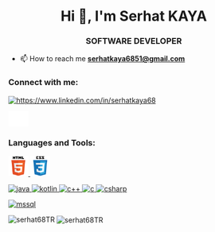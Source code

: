 <h1 align="center">Hi 👋, I'm Serhat KAYA</h1>
<h3 align="center">SOFTWARE DEVELOPER</h3>

<p align="left"> <a href="https://github.com/ryo-ma/github-profile-trophy"></a> </p>

- 📫 How to reach me **serhatkaya6851@gmail.com**

<h3 align="left">Connect with me:</h3>
<p align="left">
<a href="https://www.linkedin.com/in/serhatkaya68" target="blank"><img align="center" src="https://raw.githubusercontent.com/rahuldkjain/github-profile-readme-generator/master/src/images/icons/Social/linked-in-alt.svg" alt="https://www.linkedin.com/in/serhatkaya68" height="30" width="40" /></a>
<p align="left">
<p align="left">
<a href="https://medium.com/@serhatkaya6851" target="blank"><img align="center" src="https://github.com/Medium/medium-logos/blob/master/03_Symbol/02_White/PNG/RGB/Medium-Symbol-White-RGB%401x.png" alt="https://medium.com/@serhatkaya6851" height="30" width="40" /></a>
</p>

<h3 align="left">Languages and Tools:</h3>
<p align="left"> 
  <a href="https://www.w3.org/html/" target="_blank" rel="noreferrer"> <img src="https://raw.githubusercontent.com/devicons/devicon/master/icons/html5/html5-original-wordmark.svg" alt="html5" width="40" height="40"/> </a>
  <a href="https://www.w3schools.com/css/" target="_blank" rel="noreferrer"> <img src="https://raw.githubusercontent.com/devicons/devicon/master/icons/css3/css3-original-wordmark.svg" alt="css3" width="40" height="40"/> </a> 

  <a href="https://upload.wikimedia.org/" target="_blank" rel="noreferrer"> <img src="https://upload.wikimedia.org/wikipedia/tr/thumb/2/2e/Java_Logo.svg/300px-Java_Logo.svg.png?20111229210123" alt="java" width="40" height="40"/> </a> 
<a href="https://upload.wikimedia.org/" target="_blank" rel="noreferrer"> <img src="https://upload.wikimedia.org/wikipedia/commons/thumb/0/06/Kotlin_Icon.svg/512px-Kotlin_Icon.svg.png" alt="kotlin" width="40" height="40"/> </a> 
<a href="https://upload.wikimedia.org/" target="_blank" rel="noreferrer"> <img src="https://upload.wikimedia.org/wikipedia/commons/thumb/1/18/ISO_C%2B%2B_Logo.svg/128px-ISO_C%2B%2B_Logo.svg.png" alt="c++" width="40" height="40"/> </a> 
<a href="https://upload.wikimedia.org/" target="_blank" rel="noreferrer"> <img src="https://upload.wikimedia.org/wikipedia/commons/thumb/3/35/The_C_Programming_Language_logo.svg/150px-The_C_Programming_Language_logo.svg.png" alt="c" width="40" height="40"/> </a> 
<a href="https://upload.wikimedia.org/" target="_blank" rel="noreferrer"> <img src="https://upload.wikimedia.org/wikipedia/commons/thumb/d/d2/C_Sharp_Logo_2023.svg/130px-C_Sharp_Logo_2023.svg.png" alt="csharp" width="40" height="40"/> </a> 

<a href="https://www.microsoft.com/en-us/sql-server" target="_blank" rel="noreferrer"> <img src="https://www.svgrepo.com/show/303229/microsoft-sql-server-logo.svg" alt="mssql" width="40" height="40"/> </a> </p>

<p><img align="left" src="https://github-readme-stats.vercel.app/api/top-langs?username=serhat68TR&show_icons=true&locale=en&layout=compact" alt="serhat68TR" /></p>

<p>&nbsp;<img align="center" src="https://github-readme-stats.vercel.app/api?username=Serhat68TR&show_icons=true&locale=en" alt="serhat68TR" /></p>
